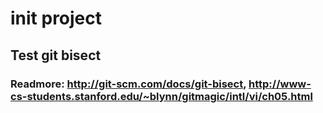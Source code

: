 # init project
## Test git bisect
### Readmore: http://git-scm.com/docs/git-bisect, http://www-cs-students.stanford.edu/~blynn/gitmagic/intl/vi/ch05.html
